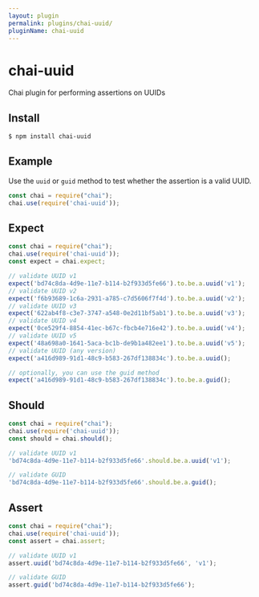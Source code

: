 ```yaml
---
layout: plugin
permalink: plugins/chai-uuid/
pluginName: chai-uuid
---
```


# chai-uuid
Chai plugin for performing assertions on UUIDs

## Install
```bash
$ npm install chai-uuid
```

## Example
Use the `uuid` or `guid` method to test whether the assertion is a valid UUID.

```javascript
const chai = require("chai");
chai.use(require('chai-uuid'));
```

## Expect
```javascript
const chai = require("chai");
chai.use(require('chai-uuid'));
const expect = chai.expect;

// validate UUID v1
expect('bd74c8da-4d9e-11e7-b114-b2f933d5fe66').to.be.a.uuid('v1');
// validate UUID v2
expect('f6b93689-1c6a-2931-a785-c7d5606f7f4d').to.be.a.uuid('v2');
// validate UUID v3
expect('622ab4f8-c3e7-3747-a548-0e2d11bf5ab1').to.be.a.uuid('v3');
// validate UUID v4
expect('0ce529f4-8854-41ec-b67c-fbcb4e716e42').to.be.a.uuid('v4');
// validate UUID v5
expect('48a698a0-1641-5aca-bc1b-de9b1a482ee1').to.be.a.uuid('v5');
// validate UUID (any version)
expect('a416d989-91d1-48c9-b583-267df138834c').to.be.a.uuid();

// optionally, you can use the guid method
expect('a416d989-91d1-48c9-b583-267df138834c').to.be.a.guid();
```

## Should
```javascript
const chai = require("chai");
chai.use(require('chai-uuid'));
const should = chai.should();

// validate UUID v1
'bd74c8da-4d9e-11e7-b114-b2f933d5fe66'.should.be.a.uuid('v1');

// validate GUID
'bd74c8da-4d9e-11e7-b114-b2f933d5fe66'.should.be.a.guid();
```

## Assert
```javascript
const chai = require("chai");
chai.use(require('chai-uuid'));
const assert = chai.assert;

// validate UUID v1
assert.uuid('bd74c8da-4d9e-11e7-b114-b2f933d5fe66', 'v1');

// validate GUID
assert.guid('bd74c8da-4d9e-11e7-b114-b2f933d5fe66');
```